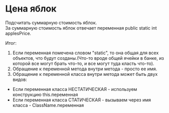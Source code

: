 # Цена яблок
Подсчитать суммарную стоимость яблок.  
За суммарную стоимость яблок отвечает переменная public static int applesPrice.
  
Итог:
1. Если переменная помечена словом "static", то она общая для всех объектов, что будут созданы.(Что-то вроде общей ячейки в банке, из которой все могут брать что-то, и все могут туда класть что-то).
2. Обращение к переменной метода внутри метода - просто ее имя.
3. Обращение к переменной класса внутри метода может быть двух видов:
* Если переменная класса НЕСТАТИЧЕСКАЯ - используем конструкцию this.переменная
* Если переменная класса СТАТИЧЕСКАЯ - вызываем через имя класса - ClassName.переменная